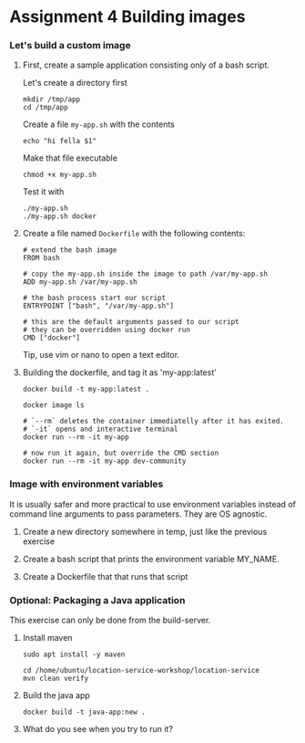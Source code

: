 # Assignment 4 Building images

### Let's build a custom image

1. First, create a sample application consisting only of a bash script. 

   Let's create a directory first
   
       mkdir /tmp/app
       cd /tmp/app
       
   Create a file `my-app.sh` with the contents
   
       echo "hi fella $1"
   
   Make that file executable 
   
       chmod +x my-app.sh
   
   Test it with 
   
       ./my-app.sh
       ./my-app.sh docker
       
1. Create a file named `Dockerfile` with the following contents:
       
       # extend the bash image
       FROM bash
       
       # copy the my-app.sh inside the image to path /var/my-app.sh
       ADD my-app.sh /var/my-app.sh
       
       # the bash process start our script
       ENTRYPOINT ["bash", "/var/my-app.sh"]
       
       # this are the default arguments passed to our script
       # they can be overridden using docker run
       CMD ["docker"]
     
   Tip, use vim or nano to open a text editor.
   
1. Building the dockerfile, and tag it as 'my-app:latest'
 
       docker build -t my-app:latest .
       
       docker image ls
       
       # `--rm` deletes the container immediatelly after it has exited. 
       # `-it` opens and interactive terminal
       docker run --rm -it my-app
       
       # now run it again, but override the CMD section
       docker run --rm -it my-app dev-community


### Image with environment variables

It is usually safer and more practical to use environment variables instead of
command line arguments to pass parameters. They are OS agnostic.

1. Create a new directory somewhere in temp, just like the previous exercise

1. Create a bash script that prints the environment variable MY_NAME.
 
1. Create a Dockerfile that that runs that script


### Optional: Packaging a Java application

This exercise can only be done from the build-server.

1. Install maven

       sudo apt install -y maven

       cd /home/ubuntu/location-service-workshop/location-service
       mvn clean verify
       
1. Build the java app

       docker build -t java-app:new .
       
1. What do you see when you try to run it?